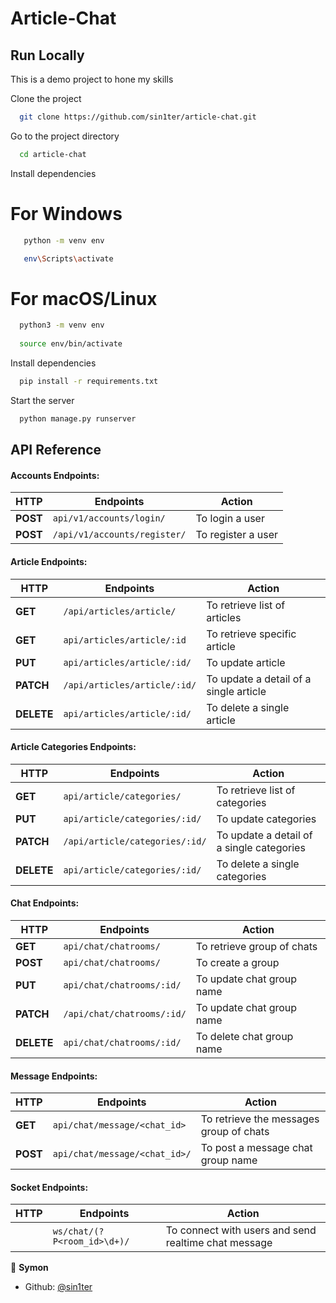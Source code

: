 

# Article-Chat

  
## Run Locally
This is a demo project to hone my skills 

Clone the project

```bash
  git clone https://github.com/sin1ter/article-chat.git
```

Go to the project directory

```bash
  cd article-chat
```

Install dependencies

# For Windows
```bash 
   python -m venv env

   env\Scripts\activate
```

 # For macOS/Linux
 ```bash
   python3 -m venv env
   
   source env/bin/activate
   ```

Install dependencies

```bash
  pip install -r requirements.txt
```

Start the server

```bash
  python manage.py runserver
```
## API Reference

####  Accounts Endpoints:
| HTTP | Endpoints | Action |
| --- | --- | --- |
| **POST** | `api/v1/accounts/login/` | To login a user |
| **POST** | `/api/v1/accounts/register/` | To register a user |


####  Article Endpoints:
| HTTP | Endpoints | Action |
| --- | --- | --- |
| **GET** | `/api/articles/article/` | To retrieve list of articles | |
| **GET** | `api/articles/article/:id` | To retrieve specific article |
| **PUT** | `api/articles/article/:id/` | To update article |
| **PATCH** | `/api/articles/article/:id/` | To update a detail of a single article |
| **DELETE** | `api/articles/article/:id/` | To delete a single article |
####  Article Categories Endpoints:
| HTTP | Endpoints | Action |
| --- | --- | --- |
| **GET** | `api/article/categories/` | To retrieve list of categories |
| **PUT** | `api/article/categories/:id/` | To update categories |
| **PATCH** | `/api/article/categories/:id/` | To update a detail of a single categories |
| **DELETE** | `api/article/categories/:id/` | To delete a single categories |

####  Chat Endpoints:
| HTTP | Endpoints | Action |
| --- | --- | --- |
| **GET** | `api/chat/chatrooms/` | To retrieve group of chats|
| **POST** | `api/chat/chatrooms/` | To create a group|
| **PUT** | `api/chat/chatrooms/:id/` | To update chat group name |
| **PATCH** | `/api/chat/chatrooms/:id/` | To update chat group name |
| **DELETE** | `api/chat/chatrooms/:id/` | To delete chat group name |

####  Message Endpoints:
| HTTP | Endpoints | Action |
| --- | --- | --- |
| **GET** | `api/chat/message/<chat_id>` | To retrieve the messages group of chats|
| **POST** | `api/chat/message/<chat_id>/` | To post a message chat group name |


####  Socket Endpoints:
| HTTP | Endpoints | Action |
| --- | --- | --- |
| | `ws/chat/(?P<room_id>\d+)/` | To connect with users and send realtime chat message|



👤 **Symon**

- Github: [@sin1ter](https://github.com/sin1ter)
